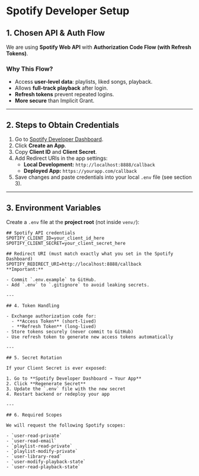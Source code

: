 # Spotify Developer Setup

## 1. Chosen API & Auth Flow
We are using **Spotify Web API** with **Authorization Code Flow (with Refresh Tokens)**.  

### Why This Flow?
- Access **user-level data**: playlists, liked songs, playback.
- Allows **full-track playback** after login.
- **Refresh tokens** prevent repeated logins.
- **More secure** than Implicit Grant.

---

## 2. Steps to Obtain Credentials

1. Go to [Spotify Developer Dashboard](https://developer.spotify.com/dashboard/).
2. Click **Create an App**.
3. Copy **Client ID** and **Client Secret**.
4. Add Redirect URIs in the app settings:
   - **Local Development:** `http://localhost:8888/callback`
   - **Deployed App:** `https://yourapp.com/callback`
5. Save changes and paste credentials into your local `.env` file (see section 3).

---

## 3. Environment Variables

Create a `.env` file at the **project root** (not inside `venv/`):

```env
## Spotify API credentials
SPOTIFY_CLIENT_ID=your_client_id_here
SPOTIFY_CLIENT_SECRET=your_client_secret_here

## Redirect URI (must match exactly what you set in the Spotify Dashboard)
SPOTIFY_REDIRECT_URI=http://localhost:8888/callback
**Important:**

- Commit `.env.example` to GitHub.
- Add `.env` to `.gitignore` to avoid leaking secrets.

---

## 4. Token Handling

- Exchange authorization code for:
  - **Access Token** (short-lived)
  - **Refresh Token** (long-lived)
- Store tokens securely (never commit to GitHub)
- Use refresh token to generate new access tokens automatically

---

## 5. Secret Rotation

If your Client Secret is ever exposed:

1. Go to **Spotify Developer Dashboard → Your App**
2. Click **Regenerate Secret**
3. Update the `.env` file with the new secret
4. Restart backend or redeploy your app

---

## 6. Required Scopes

We will request the following Spotify scopes:

- `user-read-private`
- `user-read-email`
- `playlist-read-private`
- `playlist-modify-private`
- `user-library-read`
- `user-modify-playback-state`
- `user-read-playback-state`
